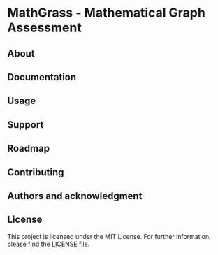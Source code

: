 # MathGrass - Mathematical Graph Assessment

## About

## Documentation

## Usage

## Support

## Roadmap

## Contributing

## Authors and acknowledgment

## License

This project is licensed under the MIT License. For further information, please find the [LICENSE](LICENSE) file.
